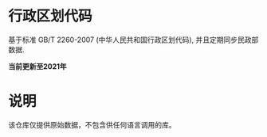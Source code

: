 # 行政区划代码

基于标准 GB/T 2260-2007 (中华人民共和国行政区划代码), 并且定期同步民政部数据.

**当前更新至2021年**

# 说明
该仓库仅提供原始数据，不包含供任何语言调用的库。
